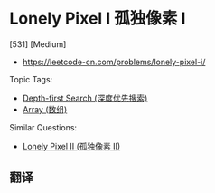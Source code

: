# Lonely Pixel I 孤独像素 I

[531] [Medium]

- https://leetcode-cn.com/problems/lonely-pixel-i/

Topic Tags:

- [Depth-first Search (深度优先搜索)](https://leetcode-cn.com/tag/depth-first-search/)
- [Array (数组)](https://leetcode-cn.com/tag/array/)

Similar Questions:

- [Lonely Pixel II (孤独像素 II)](https://leetcode-cn.com/problems/lonely-pixel-ii/)

## 翻译
